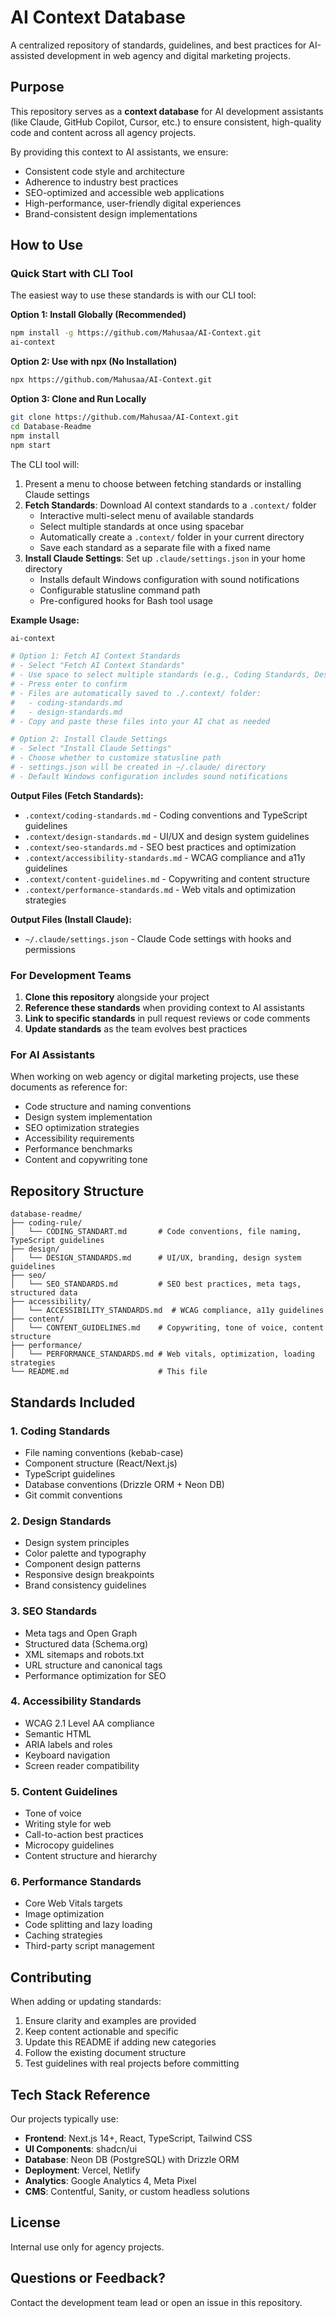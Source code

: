 # AI Context Database

A centralized repository of standards, guidelines, and best practices for AI-assisted development in web agency and digital marketing projects.

## Purpose

This repository serves as a **context database** for AI development assistants (like Claude, GitHub Copilot, Cursor, etc.) to ensure consistent, high-quality code and content across all agency projects.

By providing this context to AI assistants, we ensure:
- Consistent code style and architecture
- Adherence to industry best practices
- SEO-optimized and accessible web applications
- High-performance, user-friendly digital experiences
- Brand-consistent design implementations

## How to Use

### Quick Start with CLI Tool

The easiest way to use these standards is with our CLI tool:

**Option 1: Install Globally (Recommended)**
```bash
npm install -g https://github.com/Mahusaa/AI-Context.git
ai-context
```

**Option 2: Use with npx (No Installation)**
```bash
npx https://github.com/Mahusaa/AI-Context.git
```

**Option 3: Clone and Run Locally**
```bash
git clone https://github.com/Mahusaa/AI-Context.git
cd Database-Readme
npm install
npm start
```

The CLI tool will:
1. Present a menu to choose between fetching standards or installing Claude settings
2. **Fetch Standards**: Download AI context standards to a `.context/` folder
   - Interactive multi-select menu of available standards
   - Select multiple standards at once using spacebar
   - Automatically create a `.context/` folder in your current directory
   - Save each standard as a separate file with a fixed name
3. **Install Claude Settings**: Set up `.claude/settings.json` in your home directory
   - Installs default Windows configuration with sound notifications
   - Configurable statusline command path
   - Pre-configured hooks for Bash tool usage

**Example Usage:**
```bash
ai-context

# Option 1: Fetch AI Context Standards
# - Select "Fetch AI Context Standards"
# - Use space to select multiple standards (e.g., Coding Standards, Design Standards)
# - Press enter to confirm
# - Files are automatically saved to ./.context/ folder:
#   - coding-standards.md
#   - design-standards.md
# - Copy and paste these files into your AI chat as needed

# Option 2: Install Claude Settings
# - Select "Install Claude Settings"
# - Choose whether to customize statusline path
# - settings.json will be created in ~/.claude/ directory
# - Default Windows configuration includes sound notifications
```

**Output Files (Fetch Standards):**
- `.context/coding-standards.md` - Coding conventions and TypeScript guidelines
- `.context/design-standards.md` - UI/UX and design system guidelines
- `.context/seo-standards.md` - SEO best practices and optimization
- `.context/accessibility-standards.md` - WCAG compliance and a11y guidelines
- `.context/content-guidelines.md` - Copywriting and content structure
- `.context/performance-standards.md` - Web vitals and optimization strategies

**Output Files (Install Claude):**
- `~/.claude/settings.json` - Claude Code settings with hooks and permissions

### For Development Teams

1. **Clone this repository** alongside your project
2. **Reference these standards** when providing context to AI assistants
3. **Link to specific standards** in pull request reviews or code comments
4. **Update standards** as the team evolves best practices

### For AI Assistants

When working on web agency or digital marketing projects, use these documents as reference for:
- Code structure and naming conventions
- Design system implementation
- SEO optimization strategies
- Accessibility requirements
- Performance benchmarks
- Content and copywriting tone

## Repository Structure

```
database-readme/
├── coding-rule/
│   └── CODING_STANDART.md       # Code conventions, file naming, TypeScript guidelines
├── design/
│   └── DESIGN_STANDARDS.md      # UI/UX, branding, design system guidelines
├── seo/
│   └── SEO_STANDARDS.md         # SEO best practices, meta tags, structured data
├── accessibility/
│   └── ACCESSIBILITY_STANDARDS.md  # WCAG compliance, a11y guidelines
├── content/
│   └── CONTENT_GUIDELINES.md    # Copywriting, tone of voice, content structure
├── performance/
│   └── PERFORMANCE_STANDARDS.md # Web vitals, optimization, loading strategies
└── README.md                    # This file
```

## Standards Included

### 1. Coding Standards
- File naming conventions (kebab-case)
- Component structure (React/Next.js)
- TypeScript guidelines
- Database conventions (Drizzle ORM + Neon DB)
- Git commit conventions

### 2. Design Standards
- Design system principles
- Color palette and typography
- Component design patterns
- Responsive design breakpoints
- Brand consistency guidelines

### 3. SEO Standards
- Meta tags and Open Graph
- Structured data (Schema.org)
- XML sitemaps and robots.txt
- URL structure and canonical tags
- Performance optimization for SEO

### 4. Accessibility Standards
- WCAG 2.1 Level AA compliance
- Semantic HTML
- ARIA labels and roles
- Keyboard navigation
- Screen reader compatibility

### 5. Content Guidelines
- Tone of voice
- Writing style for web
- Call-to-action best practices
- Microcopy guidelines
- Content structure and hierarchy

### 6. Performance Standards
- Core Web Vitals targets
- Image optimization
- Code splitting and lazy loading
- Caching strategies
- Third-party script management

## Contributing

When adding or updating standards:

1. Ensure clarity and examples are provided
2. Keep content actionable and specific
3. Update this README if adding new categories
4. Follow the existing document structure
5. Test guidelines with real projects before committing

## Tech Stack Reference

Our projects typically use:
- **Frontend**: Next.js 14+, React, TypeScript, Tailwind CSS
- **UI Components**: shadcn/ui
- **Database**: Neon DB (PostgreSQL) with Drizzle ORM
- **Deployment**: Vercel, Netlify
- **Analytics**: Google Analytics 4, Meta Pixel
- **CMS**: Contentful, Sanity, or custom headless solutions

## License

Internal use only for agency projects.

## Questions or Feedback?

Contact the development team lead or open an issue in this repository.
